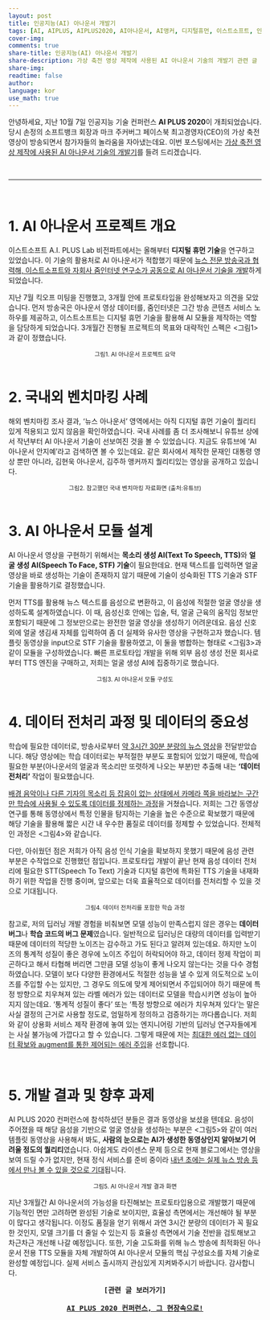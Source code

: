 ```yaml
---
layout: post
title: 인공지능(AI) 아나운서 개발기
tags: [AI, AIPLUS, AIPLUS2020, AI아나운서, AI앵커, 디지털휴먼, 이스트소프트, 인공지능, 인공지능아나운서, 인공지능앵커, 줌인터넷]
cover-img:
comments: true
share-title: 인공지능(AI) 아나운서 개발기
share-description: 가상 축전 영상 제작에 사용된 AI 아나운서 기술의 개발기 관련 글
share-img: 
readtime: false
author: 
language: kor
use_math: true
---
```


안녕하세요, 지난 10월 7일 인공지능 기술 컨퍼런스 <strong>AI PLUS 2020</strong>이 개최되었습니다. 당시 손정의 소프트뱅크 회장과 마크 주커버그 페이스북 최고경영자(CEO)의 가상 축전 영상이 방송되면서 참가자들의 놀라움을 자아냈는데요. 이번 포스팅에서는 <u>가상 축전 영상 제작에 사용된 AI 아나운서 기술의 개발기</u>를 들려 드리겠습니다.

<br>

<hr />

<br>

<h1>1. AI 아나운서 프로젝트 개요</h1>

이스트소프트 A.I. PLUS Lab 비전파트에서는 올해부터 <strong>디지털 휴먼 기술</strong>을 연구하고 있었습니다. 이 기술의 활용처로 AI 아나운서가 적합했기 때문에 <u>뉴스 전문 방송국과 협력해, 이스트소프트와 자회사 줌인터넷 연구소가 공동으로 AI 아나운서 기술을 개발</u>하게 되었습니다.

지난 7월 킥오프 미팅을 진행했고, 3개월 안에 프로토타입을 완성해보자고 의견을 모았습니다. 먼저 방송국은 아나운서 영상 데이터를, 줌인터넷은 그간 방송 콘텐츠 서비스 노하우를 제공하고, 이스트소프트는 디지털 휴먼 기술을 활용해 AI 모듈을 제작하는 역할을 담당하게 되었습니다. 3개월간 진행될 프로젝트의 목표와 대략적인 스펙은 &lt;그림1>과 같이 정했습니다.

<center>
<a class="wp-editor-md-post-content-link" href="/assets/img/2020/1207/1.png">
<img src="/assets/img/2020/1207/1.png" alt="" />
</a>
</center>
<center>
<small>그림1. AI 아나운서 프로젝트 요약</small>
</center>

<br/>

<h1>2. 국내외 벤치마킹 사례</h1>

해외 벤치마킹 조사 결과, ‘뉴스 아나운서’ 영역에서는 아직 디지털 휴먼 기술이 퀄리티있게 적용되고 있지 않음을 확인하였습니다. 국내 사례를 좀 더 조사해보니 유튜브 상에서 작년부터 AI 아나운서 기술이 선보여진 것을 볼 수 있었습니다. 지금도 유튜브에 ‘AI 아나운서 안지예’라고 검색하면 볼 수 있는데요. 같은 회사에서 제작한 문재인 대통령 영상 뿐만 아니라, 김현욱 아나운서, 김주하 앵커까지 퀄리티있는 영상을 공개하고 있습니다.

<center>
<a class="wp-editor-md-post-content-link" href="/assets/img/2020/1207/2.png">
<img src="/assets/img/2020/1207/2.png" alt="" />
</a>
</center>
<center>
<small>그림2. 참고했던 국내 벤치마킹 자료화면 (출처:유튜브)</small>
</center>

<br/>

<h1>3. AI 아나운서 모듈 설계</h1>

AI 아나운서 영상을 구현하기 위해서는 <strong>목소리 생성 AI(Text To Speech, TTS)</strong>와 <strong>얼굴 생성 AI(Speech To Face, STF) 기술</strong>이 필요한데요. 현재 텍스트를 입력하면 얼굴 영상을 바로 생성하는 기술이 존재하지 않기 때문에 기술이 성숙화된 TTS 기술과 STF 기술을 활용하기로 결정했습니다.

먼저 TTS를 활용해 뉴스 텍스트를 음성으로 변환하고, 이 음성에 적절한 얼굴 영상을 생성하도록 설계하였습니다. 이 때, 음성신호 안에는 입술, 턱, 얼굴 근육의 움직임 정보만 포함되기 때문에 그 정보만으로는 완전한 얼굴 영상을 생성하기 어려운데요. 음성 신호 외에 얼굴 생김새 자체를 입력하여 좀 더 실제와 유사한 영상을 구현하고자 했습니다. 템플릿 동영상을 input으로 STF 기술을 활용하였고, 이 둘을 병합하는 형태로 &lt;그림3>과 같이 모듈을 구성하였습니다. 빠른 프로토타입 개발을 위해 외부 음성 생성 전문 회사로부터 TTS 엔진을 구매하고, 저희는 얼굴 생성 AI에 집중하기로 했습니다.

<center>
<a class="wp-editor-md-post-content-link" href="/assets/img/2020/1207/3.png">
<img src="/assets/img/2020/1207/3.png" alt="" />
</a>
</center>
<center>
<small>그림3. AI 아나운서 모듈 구성도</small>
</center>

<br/>

<h1>4. 데이터 전처리 과정 및 데이터의 중요성</h1>

학습에 필요한 데이터로, 방송사로부터 <u>약 3시간 30분 분량의 뉴스 영상</u>을 전달받았습니다. 해당 영상에는 학습 데이터로는 부적절한 부분도 포함되어 있었기 때문에, 학습에 필요한 부분(아나운서의 얼굴과 목소리만 또렷하게 나오는 부분)만 추출해 내는 <strong>‘데이터 전처리’</strong> 작업이 필요했습니다.

<u>배경 음악이나 다른 기자의 목소리 등 잡음이 없는 상태에서 카메라 쪽을 바라보는 구간만 학습에 사용될 수 있도록 데이터를 정제하는 과정</u>을 거쳤습니다. 저희는 그간 동영상 연구를 통해 동영상에서 특정 인물을 탐지하는 기술을 높은 수준으로 확보했기 때문에 해당 기술을 활용해 짧은 시간 내 우수한 품질로 데이터를 정제할 수 있었습니다. 전체적인 과정은 &lt;그림4>와 같습니다.

다만, 아쉬웠던 점은 저희가 아직 음성 인식 기술을 확보하지 못했기 때문에 음성 관련 부분은 수작업으로 진행했던 점입니다. 프로토타입 개발이 끝난 현재 음성 데이터 전처리에 필요한 STT(Speech To Text) 기술과 디지털 휴먼에 특화된 TTS 기술을 내재화하기 위한 작업을 진행 중이며, 앞으로는 더욱 효율적으로 데이터를 전처리할 수 있을 것으로 기대됩니다.

<center>
<a class="wp-editor-md-post-content-link" href="/assets/img/2020/1207/4.png">
<img src="/assets/img/2020/1207/4.png" alt="" />
</a>
</center>
<center>
<small>그림4. 데이터 전처리를 포함한 학습 과정</small>
</center>

참고로, 저의 딥러닝 개발 경험을 비춰보면 모델 성능이 만족스럽지 않은 경우는 <strong>데이터 버그</strong>나 <strong>학습 코드의 버그 문제</strong>였습니다. 일반적으로 딥러닝은 대량의 데이터를 입력받기 때문에 데이터의 적당한 노이즈는 감수하고 가도 된다고 알려져 있는데요. 하지만 노이즈의 통계적 성질이 좋은 경우에 노이즈 주입이 허락되어야 하고, 데이터 정제 작업이 피곤하다고 해서 타협해 버리면 그만큼 모델 성능이 좋게 나오지 않는다는 것을 다수 경험하였습니다. 모델이 보다 다양한 환경에서도 적절한 성능을 낼 수 있게 의도적으로 노이즈를 주입할 수는 있지만, 그 경우도 의도에 맞게 제어되면서 주입되어야 하기 때문에 특정 방향으로 치우쳐져 있는 라벨 에러가 있는 데이터로 모델을 학습시키면 성능이 높아지지 않는데요. ‘통계적 성질이 좋다’ 또는 ‘특정 방향으로 에러가 치우쳐져 있다’는 말은 사실 결정의 근거로 사용할 정도로, 엄밀하게 정의하고 검증하기는 까다롭습니다. 저희와 같이 상용화 서비스 제작 환경에 놓여 있는 엔지니어링 기반의 딥러닝 연구자들에게는 사실 불가능에 가깝다고 할 수 있습니다. 그렇게 때문에 저는 <u>최대한 에러 없는 데이터 확보와 augment를 통한 제어되는 에러 주입</u>을 선호합니다.

<br/>

<h1>5. 개발 결과 및 향후 과제</h1>

AI PLUS 2020 컨퍼런스에 참석하셨던 분들은 결과 동영상을 보셨을 텐데요. 음성이 주어졌을 때 해당 음성을 기반으로 얼굴 영상을 생성하는 부분은 &lt;그림5>와 같이 여러 템플릿 동영상을 사용해서 봐도, <strong>사람의 눈으로는 AI가 생성한 동영상인지 알아보기 어려울 정도의 퀄리티</strong>였습니다. 아쉽게도 라이센스 문제 등으로 현재 블로그에서는 영상을 보여 드릴 수가 없지만, 현재 정식 서비스를 준비 중이라 <u>내년 초에는 실제 뉴스 방송 등에서 만나 볼 수 있을 것으로 기대</u>됩니다.

<center>
<a class="wp-editor-md-post-content-link" href="/assets/img/2020/1207/5.png">
<img src="/assets/img/2020/1207/5.png" alt="" />
</a>
</center>
<center>
<small>그림5. AI 아나운서 개발 결과 화면</small>
</center>

지난 3개월간 AI 아나운서의 가능성을 타진해보는 프로토타입용으로 개발했기 때문에 기능적인 면만 고려하면 완성된 기술로 보이지만, 효율성 측면에서는 개선해야 될 부분이 많다고 생각됩니다. 이정도 품질을 얻기 위해서 과연 3시간 분량의 데이터가 꼭 필요한 것인지, 모델 크기를 더 줄일 수 있는지 등 효율성 측면에서 기술 전반을 검토해보고 차근차근 개선해 나갈 예정입니다. 또한, 기술 고도화를 위해 뉴스 방송에 최적화된 아나운서 전용 TTS 모듈을 자체 개발하여 AI 아나운서 모듈의 핵심 구성요소를 자체 기술로 완성할 예정입니다. 실제 서비스 출시까지 관심있게 지켜봐주시기 바랍니다. 감사합니다.

<pre><center><strong>[관련 글 보러가기]</strong></center>
<center><a href="/2020/10/aiplus2020-컨퍼런스-현장/" target="_blank"><strong>AI PLUS 2020 컨퍼런스, 그 현장속으로!</strong></a></center></pre>